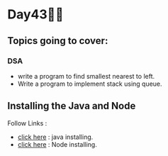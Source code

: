 # Day43🧑‍💻
## Topics going to cover: 
### DSA
- write a program to find smallest nearest to left.
- Write a program to implement stack using queue.

## Installing the Java and Node 
Follow Links : 
- [click here](https://www.java.com/en/download/help/download_options.html) : java installing.
- [click here](https://nodejs.org/en/download) : Node installing.